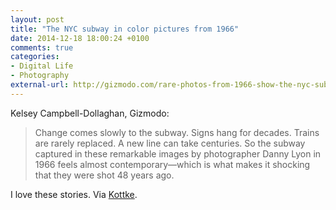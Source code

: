 ```yaml
---
layout: post
title: "The NYC subway in color pictures from 1966"
date: 2014-12-18 18:00:24 +0100
comments: true
categories: 
- Digital Life
- Photography
external-url: http://gizmodo.com/rare-photos-from-1966-show-the-nyc-subway-in-full-color-1671949358
---
```


Kelsey Campbell-Dollaghan, Gizmodo:

> Change comes slowly to the subway. Signs hang for decades. Trains are rarely replaced. A new line can take centuries. So the subway captured in these remarkable images by photographer Danny Lyon in 1966 feels almost contemporary—which is what makes it shocking that they were shot 48 years ago.

I love these stories. Via [Kottke](http://kottke.org/14/12/color-photos-of-the-nyc-subway-from-1966).